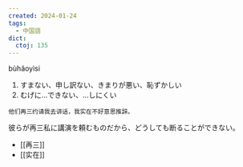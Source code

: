 ```yaml
---
created: 2024-01-24
tags:
  - 中国語
dict:
  ctoj: 135
---
```

bùhǎoyìsi
1. すまない、申し訳ない、きまりが悪い、恥ずかしい
2. むげに…できない、…しにくい
```zh-cn
他们再三约请我去讲话，我实在不好意思推辞。
```
彼らが再三私に講演を頼むものだから、どうしても断ることができない。
- [[再三]]
- [[实在]]
